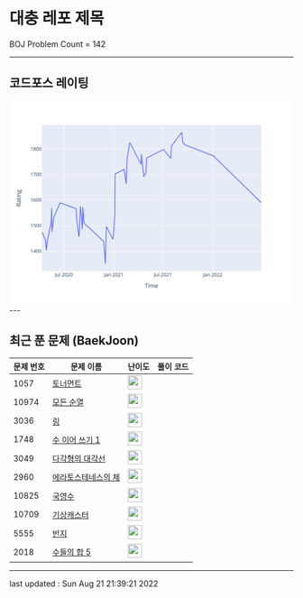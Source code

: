 # 대충 레포 제목

BOJ Problem Count = 142

---

## 코드포스 레이팅
[![Rating Graph](./cfStats.svg)](https://github.com/ingyu1008/Algorithm-Problem-Solving/blob/master/cfStats.html)---

## 최근 푼 문제 (BaekJoon)
| 문제 번호 | 문제 이름 | 난이도 | 풀이 코드 |
| --- | --- | --- | --- |
| 1057 | [토너먼트](https://www.acmicpc.net/problem/1057) | <img height="25px" width="25px=" src="https://static.solved.ac/tier_small/7.svg"/> |  |
| 10974 | [모든 순열](https://www.acmicpc.net/problem/10974) | <img height="25px" width="25px=" src="https://static.solved.ac/tier_small/8.svg"/> |  |
| 3036 | [링](https://www.acmicpc.net/problem/3036) | <img height="25px" width="25px=" src="https://static.solved.ac/tier_small/7.svg"/> |  |
| 1748 | [수 이어 쓰기 1](https://www.acmicpc.net/problem/1748) | <img height="25px" width="25px=" src="https://static.solved.ac/tier_small/7.svg"/> |  |
| 3049 | [다각형의 대각선](https://www.acmicpc.net/problem/3049) | <img height="25px" width="25px=" src="https://static.solved.ac/tier_small/6.svg"/> |  |
| 2960 | [에라토스테네스의 체](https://www.acmicpc.net/problem/2960) | <img height="25px" width="25px=" src="https://static.solved.ac/tier_small/7.svg"/> |  |
| 10825 | [국영수](https://www.acmicpc.net/problem/10825) | <img height="25px" width="25px=" src="https://static.solved.ac/tier_small/7.svg"/> |  |
| 10709 | [기상캐스터](https://www.acmicpc.net/problem/10709) | <img height="25px" width="25px=" src="https://static.solved.ac/tier_small/6.svg"/> |  |
| 5555 | [반지](https://www.acmicpc.net/problem/5555) | <img height="25px" width="25px=" src="https://static.solved.ac/tier_small/6.svg"/> |  |
| 2018 | [수들의 합 5](https://www.acmicpc.net/problem/2018) | <img height="25px" width="25px=" src="https://static.solved.ac/tier_small/6.svg"/> |  |


---

last updated : Sun Aug 21 21:39:21 2022

